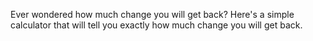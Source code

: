 Ever wondered how much change you will get back? Here's a simple calculator that will tell you exactly how much change you will get back.